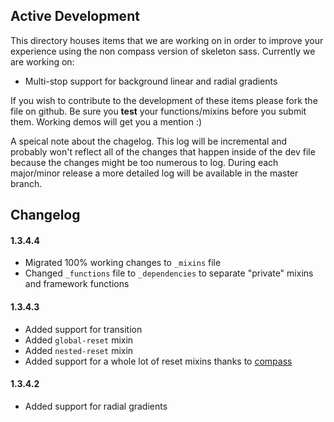 Active Development
------------------
This directory houses items that we are working on in order to improve 
your experience using the non compass version of skeleton sass. Currently
we are working on:

* Multi-stop support for background linear and radial gradients

If you wish to contribute to the development of these items please fork
the file on github. Be sure you **test** your functions/mixins
before you submit them. Working demos will get you a mention :)

A speical note about the chagelog. This log will be incremental and probably
won't reflect all of the changes that happen inside of the dev file because
the changes might be too numerous to log. During each major/minor release
a more detailed log will be available in the master branch.

## Changelog
#### 1.3.4.4
* Migrated 100% working changes to `_mixins` file
* Changed `_functions` file to `_dependencies` to separate "private" mixins and framework functions

#### 1.3.4.3
* Added support for transition
* Added `global-reset` mixin
* Added `nested-reset` mixin
* Added support for a whole lot of reset mixins thanks to [compass](http://compass-style.org/reference/compass/reset/utilities/)

#### 1.3.4.2
* Added support for radial gradients
